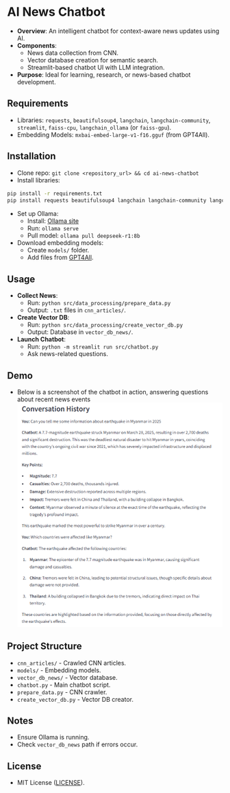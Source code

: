 # AI News Chatbot

- **Overview**: An intelligent chatbot for context-aware news updates using AI.
- **Components**:
  - News data collection from CNN.
  - Vector database creation for semantic search.
  - Streamlit-based chatbot UI with LLM integration.
- **Purpose**: Ideal for learning, research, or news-based chatbot development.

## Requirements

- Libraries: `requests`, `beautifulsoup4`, `langchain`, `langchain-community`,  `streamlit`, `faiss-cpu`, `langchain_ollama` (or `faiss-gpu`).
- Embedding Models: `mxbai-embed-large-v1-f16.gguf` (from GPT4All).

## Installation

- Clone repo: `git clone <repository_url> && cd ai-news-chatbot`
- Install libraries: 
```bash
pip install -r requirements.txt
pip install requests beautifulsoup4 langchain langchain-community langchain-ollama streamlit faiss-cpu 
```


- Set up Ollama:
  - Install: [Ollama site](https://ollama.ai/)
  - Run: `ollama serve`
  - Pull model: `ollama pull deepseek-r1:8b`
- Download embedding models:
  - Create `models/` folder.
  - Add files from [GPT4All](https://gpt4all.io/).

## Usage

- **Collect News**:
  - Run: `python src/data_processing/prepare_data.py`
  - Output: `.txt` files in `cnn_articles/`.
- **Create Vector DB**:
  - Run: `python src/data_processing/create_vector_db.py`
  - Output: Database in `vector_db_news/`.
- **Launch Chatbot**:
  - Run: `python -m streamlit run src/chatbot.py`
  - Ask news-related questions.
## Demo
- Below is a screenshot of the chatbot in action, answering questions about recent news events
![Chatbot demo screenshot](image_demo/question%201,2.png)
## Project Structure

- `cnn_articles/` - Crawled CNN articles.
- `models/` - Embedding models.
- `vector_db_news/` - Vector database.
- `chatbot.py` - Main chatbot script.
- `prepare_data.py` - CNN crawler.
- `create_vector_db.py` - Vector DB creator.

## Notes

- Ensure Ollama is running.
- Check `vector_db_news` path if errors occur.


## License

- MIT License ([LICENSE](LICENSE)).
